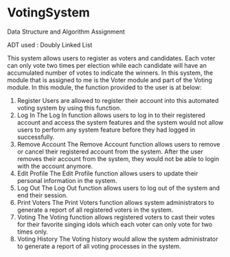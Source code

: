 # VotingSystem
Data Structure and Algorithm Assignment

ADT used : Doubly Linked List

This system allows users to register as voters and candidates. Each voter can only vote two times per election while each candidate will have an accumulated number of votes to indicate the winners. In this system, the module that is assigned to me is the Voter module and part of the Voting module. In this module, the function provided to the user is at below:

1. Register
Users are allowed to register their account into this automated voting system by using this function.
2. Log In
The Log In function allows users to log in to their registered account and access the system features and the system would not allow users to perform any system feature before they had logged in successfully.
3. Remove Account
The Remove Account function allows users to remove or cancel their registered account from the system. After the user removes their account from the system, they would not be able to login with the account anymore.
4. Edit Profile
The Edit Profile function allows users to update their personal information in the system.
5. Log Out
The Log Out function allows users to log out of the system and end their session.
6. Print Voters
The Print Voters function allows system administrators to generate a report of all registered voters in the system.
7. Voting
The Voting function allows registered voters to cast their votes for their favorite singing idols which each voter can only vote for two times only.
8. Voting History
The Voting history would allow the system administrator to generate a report of all voting processes in the system.
